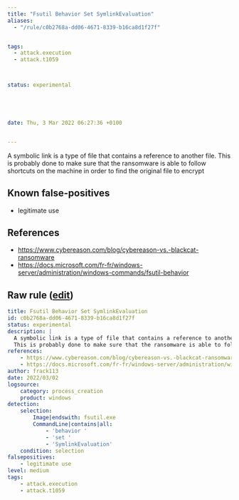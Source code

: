 ```yaml
---
title: "Fsutil Behavior Set SymlinkEvaluation"
aliases:
  - "/rule/c0b2768a-dd06-4671-8339-b16ca8d1f27f"


tags:
  - attack.execution
  - attack.t1059



status: experimental





date: Thu, 3 Mar 2022 06:27:36 +0100


---
```


A symbolic link is a type of file that contains a reference to another file.
This is probably done to make sure that the ransomware is able to follow shortcuts on the machine in order to find the original file to encrypt


<!--more-->


## Known false-positives

* legitimate use



## References

* https://www.cybereason.com/blog/cybereason-vs.-blackcat-ransomware
* https://docs.microsoft.com/fr-fr/windows-server/administration/windows-commands/fsutil-behavior


## Raw rule ([edit](https://github.com/SigmaHQ/sigma/edit/master/rules/windows/process_creation/proc_creation_win_fsutil_symlinkevaluation.yml))
```yaml
title: Fsutil Behavior Set SymlinkEvaluation
id: c0b2768a-dd06-4671-8339-b16ca8d1f27f
status: experimental
description: |
  A symbolic link is a type of file that contains a reference to another file.
  This is probably done to make sure that the ransomware is able to follow shortcuts on the machine in order to find the original file to encrypt
references:
    - https://www.cybereason.com/blog/cybereason-vs.-blackcat-ransomware
    - https://docs.microsoft.com/fr-fr/windows-server/administration/windows-commands/fsutil-behavior
author: frack113
date: 2022/03/02
logsource:
    category: process_creation
    product: windows
detection:
    selection:
        Image|endswith: fsutil.exe
        CommandLine|contains|all:
            - 'behavior '
            - 'set '
            - 'SymlinkEvaluation'
    condition: selection
falsepositives:
    - legitimate use
level: medium
tags:
    - attack.execution
    - attack.t1059 

```
